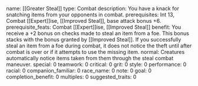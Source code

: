 name: [[Greater Steal]]
type: Combat
description: You have a knack for snatching items from your opponents in combat.
prerequisites: Int 13, Combat [[Expert]]ise, [[Improved Steal]], base attack bonus +6.
prerequisite_feats: Combat [[Expert]]ise, [[Improved Steal]]
benefit: You receive a +2 bonus on checks made to steal an item from a foe. This bonus stacks with the bonus granted by [[Improved Steal]]. If you successfully steal an item from a foe during combat, it does not notice the theft until after combat is over or if it attempts to use the missing item.
normal: Creatures automatically notice items taken from them through the steal combat maneuver.
special: 0
teamwork: 0
critical: 0
grit: 0
style: 0
performance: 0
racial: 0
companion_familiar: 0
race_name: 0
note: 0
goal: 0
completion_benefit: 0
multiples: 0
suggested_traits: 0
